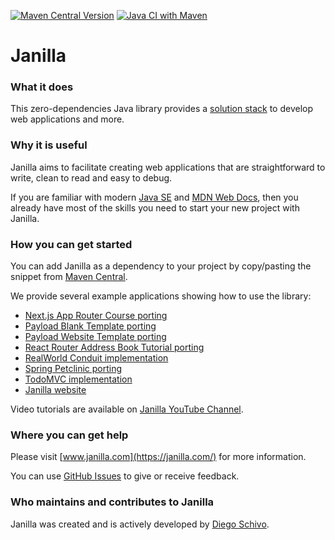 [![Maven Central Version](https://img.shields.io/maven-central/v/com.janilla/janilla)](https://central.sonatype.com/artifact/com.janilla/janilla)
[![Java CI with Maven](https://github.com/diego-schivo/janilla/actions/workflows/maven.yml/badge.svg)](https://github.com/diego-schivo/janilla/actions/workflows/maven.yml)

# Janilla

### What it does

This zero-dependencies Java library provides a [solution stack](https://en.wikipedia.org/wiki/Solution_stack) to develop web applications and more.

### Why it is useful

Janilla aims to facilitate creating web applications that are straightforward to write, clean to read and easy to debug.
 
If you are familiar with modern [Java SE](https://docs.oracle.com/en/java/javase/23/index.html) and [MDN Web Docs](https://developer.mozilla.org/), then you already have most of the skills you need to start your new project with Janilla.

### How you can get started

You can add Janilla as a dependency to your project by copy/pasting the snippet from [Maven Central](https://central.sonatype.com/artifact/com.janilla/janilla).

We provide several example applications showing how to use the library: 

- [Next.js App Router Course porting](https://github.com/diego-schivo/janilla-acmedashboard)
- [Payload Blank Template porting](https://github.com/diego-schivo/janilla-templates/tree/main/blank)
- [Payload Website Template porting](https://github.com/diego-schivo/janilla-templates/tree/main/website)
- [React Router Address Book Tutorial porting](https://github.com/diego-schivo/janilla-address-book)
- [RealWorld Conduit implementation](https://github.com/diego-schivo/janilla-conduit)
- [Spring Petclinic porting](https://github.com/diego-schivo/janilla-petclinic)
- [TodoMVC implementation](https://github.com/diego-schivo/janilla-todomvc)
- [Janilla website](https://github.com/diego-schivo/janilla-website)

<!-- [Next.js Commerce (partial) porting](https://github.com/diego-schivo/janilla-acmestore) -->
<!-- [Microsoft eShopOnWeb porting](https://github.com/diego-schivo/janilla-eshopweb) -->
<!-- [Strapi FoodAdvisor (partial) porting](https://github.com/diego-schivo/janilla-foodadvisor) -->
<!-- [Medusa MyStore (partial) porting](https://github.com/diego-schivo/janilla-mystore) -->
<!-- [Adyen Payment Examples (partial) porting](https://github.com/diego-schivo/janilla-payment) -->
<!-- [htmx Examples porting](https://github.com/diego-schivo/janilla-uxpatterns) -->

Video tutorials are available on [Janilla YouTube Channel](https://www.youtube.com/@janilla).

### Where you can get help

Please visit [www.janilla.com](https://janilla.com/) for more information.

You can use [GitHub Issues](https://github.com/diego-schivo/janilla/issues) to give or receive feedback.

### Who maintains and contributes to Janilla

Janilla was created and is actively developed by [Diego Schivo](https://github.com/diego-schivo).

